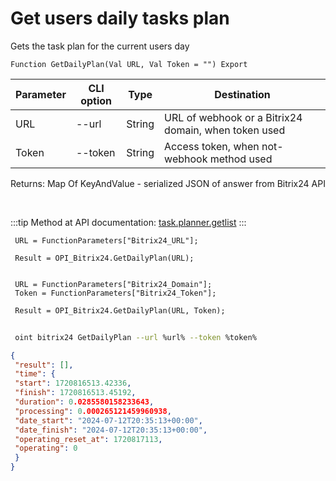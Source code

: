 ﻿---
sidebar_position: 25
---

# Get users daily tasks plan
 Gets the task plan for the current users day



`Function GetDailyPlan(Val URL, Val Token = "") Export`

 | Parameter | CLI option | Type | Destination |
 |-|-|-|-|
 | URL | --url | String | URL of webhook or a Bitrix24 domain, when token used |
 | Token | --token | String | Access token, when not-webhook method used |

 
 Returns: Map Of KeyAndValue - serialized JSON of answer from Bitrix24 API

<br/>

:::tip
Method at API documentation: [task.planner.getlist](https://dev.1c-bitrix.ru/rest_help/tasks/task/planner/getlist.php)
:::
<br/>


```bsl title="Code example"
 URL = FunctionParameters["Bitrix24_URL"];
 
 Result = OPI_Bitrix24.GetDailyPlan(URL);
 
 
 URL = FunctionParameters["Bitrix24_Domain"];
 Token = FunctionParameters["Bitrix24_Token"];
 
 Result = OPI_Bitrix24.GetDailyPlan(URL, Token);
```
	


```sh title="CLI command example"
 
 oint bitrix24 GetDailyPlan --url %url% --token %token%

```

```json title="Result"
{
 "result": [],
 "time": {
 "start": 1720816513.42336,
 "finish": 1720816513.45192,
 "duration": 0.0285580158233643,
 "processing": 0.000265121459960938,
 "date_start": "2024-07-12T20:35:13+00:00",
 "date_finish": "2024-07-12T20:35:13+00:00",
 "operating_reset_at": 1720817113,
 "operating": 0
 }
}
```
